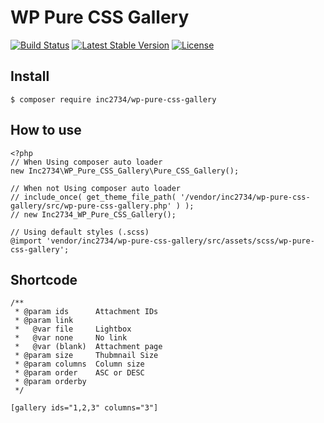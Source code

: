 # WP Pure CSS Gallery

[![Build Status](https://travis-ci.org/inc2734/wp-pure-css-gallery.svg?branch=master)](https://travis-ci.org/inc2734/wp-pure-css-gallery)
[![Latest Stable Version](https://poser.pugx.org/inc2734/wp-pure-css-gallery/v/stable)](https://packagist.org/packages/inc2734/wp-pure-css-gallery)
[![License](https://poser.pugx.org/inc2734/wp-pure-css-gallery/license)](https://packagist.org/packages/inc2734/wp-pure-css-gallery)

## Install
```
$ composer require inc2734/wp-pure-css-gallery
```

## How to use
```
<?php
// When Using composer auto loader
new Inc2734\WP_Pure_CSS_Gallery\Pure_CSS_Gallery();

// When not Using composer auto loader
// include_once( get_theme_file_path( '/vendor/inc2734/wp-pure-css-gallery/src/wp-pure-css-gallery.php' ) );
// new Inc2734_WP_Pure_CSS_Gallery();
```

```
// Using default styles (.scss)
@import 'vendor/inc2734/wp-pure-css-gallery/src/assets/scss/wp-pure-css-gallery';
```

## Shortcode
```
/**
 * @param ids      Attachment IDs
 * @param link
 *   @var file     Lightbox
 *   @var none     No link
 *   @var (blank)  Attachment page
 * @param size     Thubmnail Size
 * @param columns  Column size
 * @param order    ASC or DESC
 * @param orderby
 */

[gallery ids="1,2,3" columns="3"]
```
